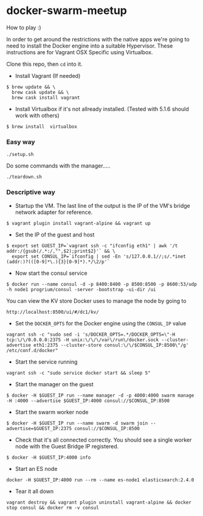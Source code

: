 # docker-swarm-meetup

How to play :)

In order to get around the restrictions with the native apps we're going to need to install the Docker engine into a suitable Hypervisor.  These instructions are for Vagrant OSX Specific using Virtualbox.

Clone this repo, then `cd` into it.

* Install Vagrant (If needed)

```
$ brew update && \
  brew cask update && \
  brew cask install vagrant
```

* Install Virtualbox if it's not allready installed.  (Tested with 5.1.6 should work with others)

```
$ brew install  virtualbox
```

### Easy way

```
./setup.sh
```

Do some commands with the manager.....

```
./teardown.sh
```

### Descriptive way

* Startup the VM. The last line of the output is the IP of the VM's bridge network adapter for reference.

```
$ vagrant plugin install vagrant-alpine && vagrant up
```

* Set the IP of the guest and host

```
$ export set GUEST_IP=`vagrant ssh -c "ifconfig eth1" | awk '/t addr:/{gsub(/.*:/,"",$2);print$2}'` && \
  export set CONSUL_IP=`ifconfig | sed -En 's/127.0.0.1//;s/.*inet (addr:)?(([0-9]*\.){3}[0-9]*).*/\2/p'`
```

* Now start the consul service

```
$ docker run --name consul -d -p 8400:8400 -p 8500:8500 -p 8600:53/udp -h node1 progrium/consul -server -bootstrap -ui-dir /ui
```

You can view the KV store Docker uses to manage the node by going to

```
http://localhost:8500/ui/#/dc1/kv/
```

* Set the `DOCKER_OPTS` for the Docker engine using the `CONSUL_IP` value

```
vagrant ssh -c "sudo sed -i 's/DOCKER_OPTS=.*/DOCKER_OPTS=\"-H tcp:\/\/0.0.0.0:2375 -H unix:\/\/\/var\/run\/docker.sock --cluster-advertise eth1:2375 --cluster-store consul:\/\/$CONSUL_IP:8500\"/g' /etc/conf.d/docker"
```

* Start the service running

```
vagrant ssh -c "sudo service docker start && sleep 5"
```

* Start the manager on the guest

```
$ docker -H $GUEST_IP run --name manager -d -p 4000:4000 swarm manage -H :4000 --advertise $GUEST_IP:4000 consul://$CONSUL_IP:8500
```

* Start the swarm worker node

```
$ docker -H $GUEST_IP run --name swarm -d swarm join --advertise=$GUEST_IP:2375 consul://$CONSUL_IP:8500
```

* Check that it's all connected correctly.  You should see a single worker node with the Guest Bridge IP registered.

```
$ docker -H $GUEST_IP:4000 info
```

* Start an ES node

```
docker -H $GUEST_IP:4000 run --rm --name es-node1 elasticsearch:2.4.0
```

* Tear it all down

```
vagrant destroy && vagrant plugin uninstall vagrant-alpine && docker stop consul && docker rm -v consul
```
